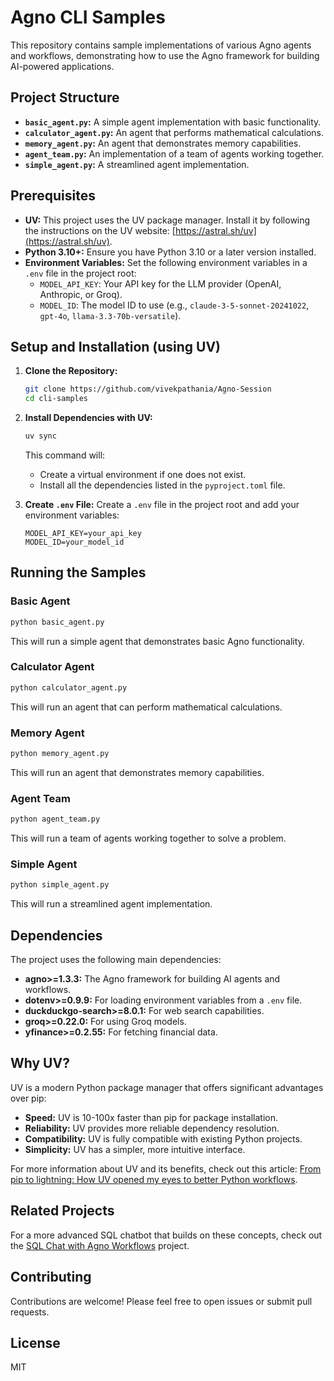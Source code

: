 # Agno CLI Samples

This repository contains sample implementations of various Agno agents and workflows, demonstrating how to use the Agno framework for building AI-powered applications.

## Project Structure

* **`basic_agent.py`:** A simple agent implementation with basic functionality.
* **`calculator_agent.py`:** An agent that performs mathematical calculations.
* **`memory_agent.py`:** An agent that demonstrates memory capabilities.
* **`agent_team.py`:** An implementation of a team of agents working together.
* **`simple_agent.py`:** A streamlined agent implementation.

## Prerequisites

* **UV:** This project uses the UV package manager. Install it by following the instructions on the UV website: [https://astral.sh/uv](https://astral.sh/uv).
* **Python 3.10+:** Ensure you have Python 3.10 or a later version installed.
* **Environment Variables:** Set the following environment variables in a `.env` file in the project root:
  * `MODEL_API_KEY`: Your API key for the LLM provider (OpenAI, Anthropic, or Groq).
  * `MODEL_ID`: The model ID to use (e.g., `claude-3-5-sonnet-20241022`, `gpt-4o`, `llama-3.3-70b-versatile`).

## Setup and Installation (using UV)

1. **Clone the Repository:**
   ```bash
   git clone https://github.com/vivekpathania/Agno-Session
   cd cli-samples
   ```

2. **Install Dependencies with UV:**
   ```bash
   uv sync
   ```
   This command will:
   * Create a virtual environment if one does not exist.
   * Install all the dependencies listed in the `pyproject.toml` file.

3. **Create `.env` File:**
   Create a `.env` file in the project root and add your environment variables:
   ```
   MODEL_API_KEY=your_api_key
   MODEL_ID=your_model_id
   ```

## Running the Samples

### Basic Agent

```bash
python basic_agent.py
```

This will run a simple agent that demonstrates basic Agno functionality.

### Calculator Agent

```bash
python calculator_agent.py
```

This will run an agent that can perform mathematical calculations.

### Memory Agent

```bash
python memory_agent.py
```

This will run an agent that demonstrates memory capabilities.

### Agent Team

```bash
python agent_team.py
```

This will run a team of agents working together to solve a problem.

### Simple Agent

```bash
python simple_agent.py
```

This will run a streamlined agent implementation.

## Dependencies

The project uses the following main dependencies:

* **agno>=1.3.3:** The Agno framework for building AI agents and workflows.
* **dotenv>=0.9.9:** For loading environment variables from a `.env` file.
* **duckduckgo-search>=8.0.1:** For web search capabilities.
* **groq>=0.22.0:** For using Groq models.
* **yfinance>=0.2.55:** For fetching financial data.

## Why UV?

UV is a modern Python package manager that offers significant advantages over pip:

* **Speed:** UV is 10-100x faster than pip for package installation.
* **Reliability:** UV provides more reliable dependency resolution.
* **Compatibility:** UV is fully compatible with existing Python projects.
* **Simplicity:** UV has a simpler, more intuitive interface.

For more information about UV and its benefits, check out this article: [From pip to lightning: How UV opened my eyes to better Python workflows](https://medium.com/@viveksinghpathania/from-pip-to-lightning-how-uv-opened-my-eyes-to-better-python-workflows-dfa50e8a5893).

## Related Projects

For a more advanced SQL chatbot that builds on these concepts, check out the [SQL Chat with Agno Workflows](https://github.com/vivekpathania/Agno-Session/tree/main/sql-chat) project.

## Contributing

Contributions are welcome! Please feel free to open issues or submit pull requests.

## License

MIT
